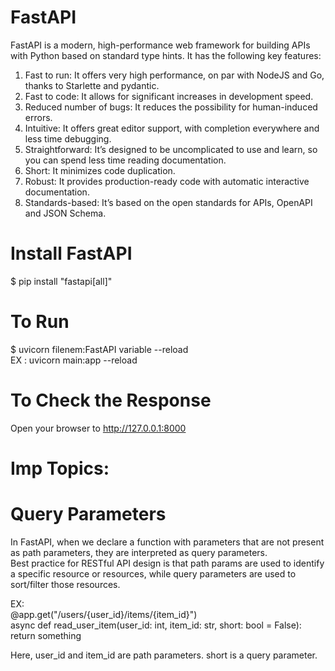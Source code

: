 # FastAPI

FastAPI is a modern, high-performance web framework for building APIs with Python based on standard type hints. It has the following key features:

1. Fast to run: It offers very high performance, on par with NodeJS and Go, thanks to Starlette and pydantic.
2. Fast to code: It allows for significant increases in development speed.
3. Reduced number of bugs: It reduces the possibility for human-induced errors.
4. Intuitive: It offers great editor support, with completion everywhere and less time debugging.
5. Straightforward: It’s designed to be uncomplicated to use and learn, so you can spend less time reading documentation.
6. Short: It minimizes code duplication.
7. Robust: It provides production-ready code with automatic interactive documentation.
8. Standards-based: It’s based on the open standards for APIs, OpenAPI and JSON Schema.

# Install FastAPI
$ pip install "fastapi[all]"

# To Run 
$ uvicorn filenem:FastAPI variable --reload <br />
EX : uvicorn main:app --reload

# To Check the Response
Open your browser to http://127.0.0.1:8000

# Imp Topics:
# Query Parameters
In FastAPI, when we declare a function with parameters that are not present as path parameters, they are interpreted as query parameters. <br>
Best practice for RESTful API design is that path params are used to identify a specific resource or resources, while query parameters are used to sort/filter those resources.

EX: <br>
@app.get("/users/{user_id}/items/{item_id}")<br>
async def read_user_item(user_id: int, item_id: str, short: bool = False):<br>
    return something <br>
   
Here, user_id and item_id are path parameters. short is a query parameter.
